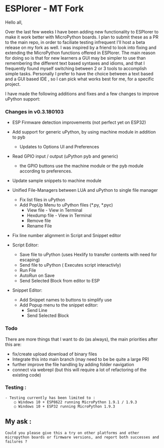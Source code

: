 ESPlorer - MT Fork
========

Hello all,

Over the last few weeks I have been adding new functionality to ESPlorer to make it work better with MicroPython boards.
I plan to submit these as a PR to the main repo, in order to faciliate testing  infrequent I'll host a beta release on my fork as well. I was inspired by a friend to look into fixing and extending the MicroPython functions offered in ESPlorer. 
The main reason for doing so is that for new learners a GUI may be simpler to use than remembering the different text based syntaxes and idioms, and that I frequently found myself switching between 2 or 3 tools to accomplish simple tasks. Personally I prefer to have the choice between a text based and a GUI based IDE , so I can pick what works best for me, for a specific project.

I have made the following additions and fixes and a few changes to improve uPython support:
### Changes in v0.3.180103

* ESP Firmware detection improvements (not perfect yet on ESP32)
* Add support for generic uPython, by using machine module in addition to pyb
  * Updates to Options UI and Preferences
* Read GPIO input / output (uPython pyb and generic)
    * the GPIO buttons use the machine module or the pyb module according to preferences.
* Update sample snippets to machine module

* Unified File-Managers between LUA and uPython to single file manager
  * Fix list files in uPython
  * Add PopUp Menu to uPython files (*.py, *.pyc)
    * View file - View in Terminal
    * Hexdump file - View in Terminal
    * Remove file
    * Rename File
* Fix line number alignment in Script and Snippet editor 
* Script Editor:
    * Save file to uPython (uses Hexlify to transfer contents with need for escaping)
    * Send file to uPython ( Executes script interactivly)
    * Run File
    * AutoRun on Save
    * Send Selected Block from editor to ESP
* Snippet Editor:
    * Add Snippet names to buttons to simplify use
    * Add Popup menu to the snippet editor:
        * Send Line
        * Send Selected Block

### Todo
There are more things that I want to do (as always), the main priorities after this are:
* fix/create upload download of binary files
* Integrate this into main branch (may need to be be quite a large PR)
* further improve the file handling by adding folder navigation
* connect via webrepl (but this will require a lot of refactoring of the existing code)

### Testing :
    - Testing currently has been limited to :
        ○ Windows 10 + ESP8622 running MicroPython 1.9.1 / 1.9.3
        ○ Windows 10 + ESP32 running MicroPython 1.9.3

## My ask :
    Could you please give this a try on other platforms and other micropython boards or firmware versions, and report both successes and failures ?
